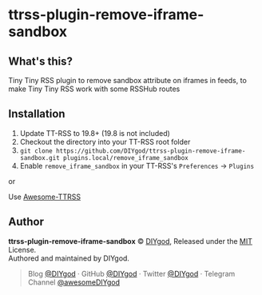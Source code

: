 # ttrss-plugin-remove-iframe-sandbox

## What's this?

Tiny Tiny RSS plugin to remove sandbox attribute on iframes in feeds, to make Tiny Tiny RSS work with some RSSHub routes

## Installation

1. Update TT-RSS to 19.8+ (19.8 is not included)
1. Checkout the directory into your TT-RSS root folder
1. `git clone https://github.com/DIYgod/ttrss-plugin-remove-iframe-sandbox.git plugins.local/remove_iframe_sandbox`
1. Enable `remove_iframe_sandbox` in your TT-RSS's `Preferences` -> `Plugins`

or

Use [Awesome-TTRSS](https://github.com/HenryQW/Awesome-TTRSS)

## Author

**ttrss-plugin-remove-iframe-sandbox** © [DIYgod](https://github.com/DIYgod), Released under the [MIT](./LICENSE) License.<br>
Authored and maintained by DIYgod.

> Blog [@DIYgod](https://diygod.me) · GitHub [@DIYgod](https://github.com/DIYgod) · Twitter [@DIYgod](https://twitter.com/DIYgod) · Telegram Channel [@awesomeDIYgod](https://t.me/awesomeDIYgod)
